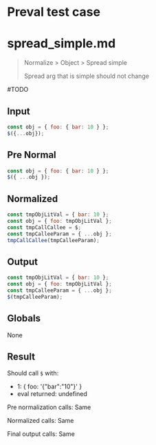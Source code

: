 # Preval test case

# spread_simple.md

> Normalize > Object > Spread simple
>
> Spread arg that is simple should not change

#TODO

## Input

`````js filename=intro
const obj = { foo: { bar: 10 } };
$({...obj});
`````

## Pre Normal

`````js filename=intro
const obj = { foo: { bar: 10 } };
$({ ...obj });
`````

## Normalized

`````js filename=intro
const tmpObjLitVal = { bar: 10 };
const obj = { foo: tmpObjLitVal };
const tmpCallCallee = $;
const tmpCalleeParam = { ...obj };
tmpCallCallee(tmpCalleeParam);
`````

## Output

`````js filename=intro
const tmpObjLitVal = { bar: 10 };
const obj = { foo: tmpObjLitVal };
const tmpCalleeParam = { ...obj };
$(tmpCalleeParam);
`````

## Globals

None

## Result

Should call `$` with:
 - 1: { foo: '{"bar":"10"}' }
 - eval returned: undefined

Pre normalization calls: Same

Normalized calls: Same

Final output calls: Same
